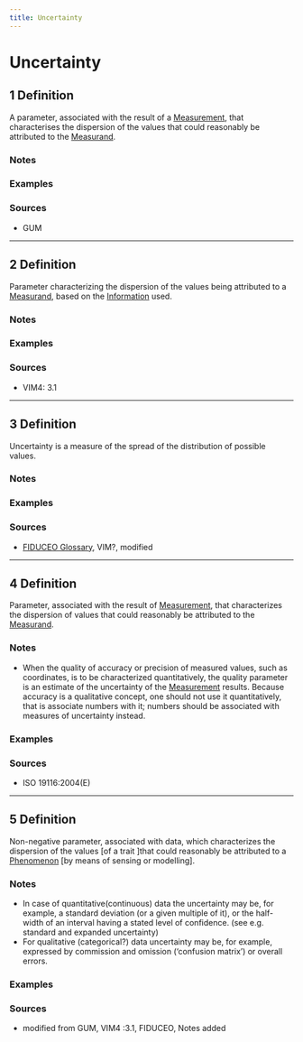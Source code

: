 ```yaml
---
title: Uncertainty
---
```


# Uncertainty

## 1 Definition

A parameter, associated with the result of a [Measurement](../measurement), that characterises the dispersion of the values that could reasonably be attributed to the [Measurand](../measurand).

### Notes 

### Examples 

### Sources
- GUM

___

## 2 Definition

Parameter characterizing the dispersion of the values being attributed to a [Measurand](../measurand), based on the [Information](../information) used.

### Notes 

### Examples 

### Sources
- VIM4: 3.1

___

## 3 Definition

Uncertainty is a measure of the spread of the distribution of possible values.

### Notes 

### Examples 

### Sources
- [FIDUCEO Glossary](https://research.reading.ac.uk/fiduceo/glossary/), VIM?, modified

___

## 4 Definition

Parameter, associated with the result of [Measurement](../measurement), that characterizes the dispersion of values that could reasonably be attributed to the [Measurand](../measurand).

### Notes 
- When the quality of accuracy or precision of measured values, such as coordinates, is to be characterized quantitatively, the quality parameter is an estimate of the uncertainty of the [Measurement](../measurement) results. Because accuracy is a qualitative concept, one should not use it quantitatively, that is associate numbers with it; numbers should be associated with measures of uncertainty instead.

### Examples 

### Sources
- ISO 19116:2004(E)

___

## 5 Definition

Non-negative parameter, associated with data, which characterizes the dispersion of the values [of a trait ]that could reasonably be attributed to a [Phenomenon](../phenomenon) [by means of sensing or modelling].

### Notes 
- In case of quantitative(continuous) data the uncertainty may be, for example, a standard deviation (or a given multiple of it), or the half-width of an interval having a stated level of confidence. (see e.g. standard and expanded uncertainty)
- For qualitative (categorical?) data uncertainty may be, for example, expressed by commission and omission (‘confusion matrix’) or overall errors.


### Examples 

### Sources
- modified from GUM, VIM4 :3.1, FIDUCEO, Notes added

